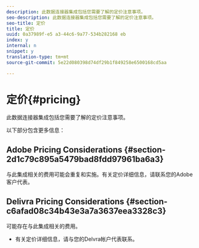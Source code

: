 ```yaml
---
description: 此数据连接器集成包括您需要了解的定价注意事项。
seo-description: 此数据连接器集成包括您需要了解的定价注意事项。
seo-title: 定价
title: 定价
uuid: 0a37989f-e5 a3-44c6-9a77-534b282168 eb
index: y
internal: n
snippet: y
translation-type: tm+mt
source-git-commit: 5e22d080398d74df29b1f849258e6500168cd5aa

---
```



# 定价{#pricing}

此数据连接器集成包括您需要了解的定价注意事项。

以下部分包含更多信息：

## Adobe Pricing Considerations {#section-2d1c79c895a5479bad8fdd97961ba6a3}

与此集成相关的费用可能会重复和实施。有关定价详细信息，请联系您的Adobe客户代表。

## Delivra Pricing Considerations {#section-c6afad08c34b43e3a7a3637eea3328c3}

可能存在与此集成相关的费用。

* 有关定价详细信息，请与您的Delvra帐户代表联系。

